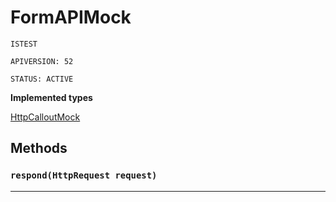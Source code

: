 # FormAPIMock

`ISTEST`

`APIVERSION: 52`

`STATUS: ACTIVE`

**Implemented types**

[HttpCalloutMock](HttpCalloutMock)

## Methods
### `respond(HttpRequest request)`
---
